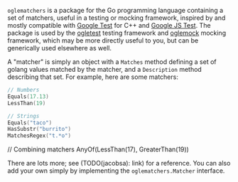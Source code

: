 `oglematchers` is a package for the Go programming language containing a set of
matchers, useful in a testing or mocking framework, inspired by and mostly
compatible with [Google Test][googletest] for C++ and
[Google JS Test][google-js-test]. The package is used by the
[ogletest][ogletest] testing framework and [oglemock][oglemock] mocking
framework, which may be more directly useful to you, but can be generically used
elsewhere as well.

A "matcher" is simply an object with a `Matches` method defining a set of golang
values matched by the matcher, and a `Description` method describing that set.
For example, here are some matchers:

```go
// Numbers
Equals(17.13)
LessThan(19)

// Strings
Equals("taco")
HasSubstr("burrito")
MatchesRegex("t.*o")
```

// Combining matchers
AnyOf(LessThan(17), GreaterThan(19))

There are lots more; see (TODO(jacobsa): link) for a reference. You can also add
your own simply by implementing the `oglematchers.Matcher` interface.

[googletest]: http://code.google.com/p/googletest/
[google-js-test]: http://code.google.com/p/google-js-test/
[ogletest]: http://github.com/jacobsa/ogletest
[oglemock]: http://github.com/jacobsa/oglemock
